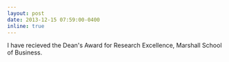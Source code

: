 ```yaml
---
layout: post
date: 2013-12-15 07:59:00-0400
inline: true
---
```


I have recieved the Dean's Award for Research Excellence, Marshall School of Business.
